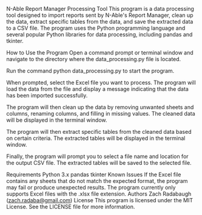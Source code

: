 N-Able Report Manager Processing Tool
This program is a data processing tool designed to import reports sent by N-Able's Report Manager, clean up the data, extract specific tables from the data, and save the extracted data to a CSV file. The program uses the Python programming language and several popular Python libraries for data processing, including pandas and tkinter.

How to Use the Program
Open a command prompt or terminal window and navigate to the directory where the data_processing.py file is located.

Run the command python data_processing.py to start the program.

When prompted, select the Excel file you want to process. The program will load the data from the file and display a message indicating that the data has been imported successfully.

The program will then clean up the data by removing unwanted sheets and columns, renaming columns, and filling in missing values. The cleaned data will be displayed in the terminal window.

The program will then extract specific tables from the cleaned data based on certain criteria. The extracted tables will be displayed in the terminal window.

Finally, the program will prompt you to select a file name and location for the output CSV file. The extracted tables will be saved to the selected file.

Requirements
Python 3.x
pandas
tkinter
Known Issues
If the Excel file contains any sheets that do not match the expected format, the program may fail or produce unexpected results.
The program currently only supports Excel files with the .xlsx file extension.
Authors
Zach Radabaugh (zach.radaba@gmail.com)
License
This program is licensed under the MIT License. See the LICENSE file for more information.